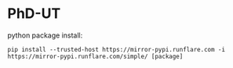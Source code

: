 # PhD-UT

python package install: 
```
pip install --trusted-host https://mirror-pypi.runflare.com -i https://mirror-pypi.runflare.com/simple/ [package]
```